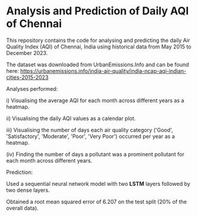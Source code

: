 # Analysis and Prediction of Daily AQI of Chennai

This repository contains the code for analysing and predicting the daily Air Quality Index (AQI) of Chennai, India using historical data from May 2015 to December 2023.

The dataset was downloaded from UrbanEmissions.Info and can be found here: https://urbanemissions.info/india-air-quality/india-ncap-aqi-indian-cities-2015-2023

Analyses performed:

i) Visualising the average AQI for each month across different years as a heatmap.

ii) Visualising the daily AQI values as a calendar plot.

iii) Visualising the number of days each air quality category ('Good', 'Satisfactory', 'Moderate', 'Poor', 'Very Poor') occurred per year as a heatmap.

(iv) Finding the number of days a pollutant was a prominent pollutant for each month across different years. 

Prediction:

Used a sequential neural network model with two **LSTM** layers followed by two dense layers.

Obtained a root mean squared error of 6.207 on the test split (20% of the overall data). 
